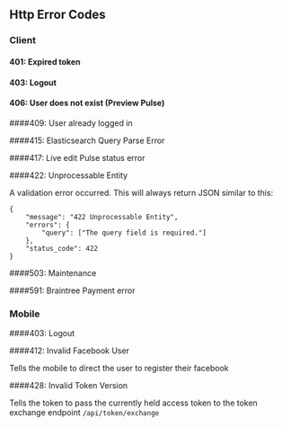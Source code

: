 ## Http Error Codes

### Client 

#### 401: Expired token
#### 403: Logout
#### 406: User does not exist (Preview Pulse)

####409: User already logged in

####415: Elasticsearch Query Parse Error

####417: Live edit Pulse status error

####422: Unprocessable Entity

A validation error occurred. This will always return JSON similar to this:
```
{
	"message": "422 Unprocessable Entity",
	"errors": {
		"query": ["The query field is required."]
	},
	"status_code": 422
}
```
####503: Maintenance

####591: Braintree Payment error


### Mobile

####403: Logout

####412: Invalid Facebook User

Tells the mobile to direct the user to register their facebook

####428: Invalid Token Version

Tells the token to pass the currently held access token to the token exchange endpoint `/api/token/exchange`
